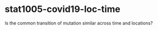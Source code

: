 # stat1005-covid19-loc-time
Is the common transition of mutation similar across time and locations? 
